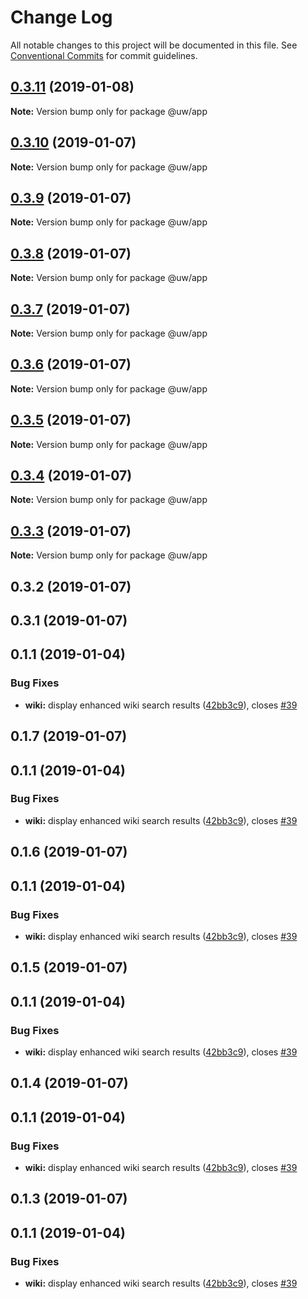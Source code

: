 # Change Log

All notable changes to this project will be documented in this file.
See [Conventional Commits](https://conventionalcommits.org) for commit guidelines.

## [0.3.11](https://github.com/srobinson/unicode-wiki/compare/@uw/app@0.3.10...@uw/app@0.3.11) (2019-01-08)

**Note:** Version bump only for package @uw/app





## [0.3.10](https://github.com/srobinson/unicode-wiki/compare/@uw/app@0.3.9...@uw/app@0.3.10) (2019-01-07)

**Note:** Version bump only for package @uw/app





## [0.3.9](https://github.com/srobinson/unicode-wiki/compare/@uw/app@0.3.8...@uw/app@0.3.9) (2019-01-07)

**Note:** Version bump only for package @uw/app





## [0.3.8](https://github.com/srobinson/unicode-wiki/compare/@uw/app@0.3.7...@uw/app@0.3.8) (2019-01-07)

**Note:** Version bump only for package @uw/app





## [0.3.7](https://github.com/srobinson/unicode-wiki/compare/@uw/app@0.3.6...@uw/app@0.3.7) (2019-01-07)

**Note:** Version bump only for package @uw/app





## [0.3.6](https://github.com/srobinson/unicode-wiki/compare/@uw/app@0.3.5...@uw/app@0.3.6) (2019-01-07)

**Note:** Version bump only for package @uw/app





## [0.3.5](https://github.com/srobinson/unicode-wiki/compare/@uw/app@0.3.4...@uw/app@0.3.5) (2019-01-07)

**Note:** Version bump only for package @uw/app





## [0.3.4](https://github.com/srobinson/unicode-wiki/compare/@uw/app@0.3.3...@uw/app@0.3.4) (2019-01-07)

**Note:** Version bump only for package @uw/app





## [0.3.3](https://github.com/srobinson/unicode-wiki/compare/@uw/app@0.3.2...@uw/app@0.3.3) (2019-01-07)

**Note:** Version bump only for package @uw/app





## 0.3.2 (2019-01-07)



## 0.3.1 (2019-01-07)



## 0.1.1 (2019-01-04)


### Bug Fixes

* **wiki:** display enhanced wiki search results ([42bb3c9](https://github.com/srobinson/unicode-wiki/commit/42bb3c9)), closes [#39](https://github.com/srobinson/unicode-wiki/issues/39)





## 0.1.7 (2019-01-07)



## 0.1.1 (2019-01-04)


### Bug Fixes

* **wiki:** display enhanced wiki search results ([42bb3c9](https://github.com/srobinson/unicode-wiki/commit/42bb3c9)), closes [#39](https://github.com/srobinson/unicode-wiki/issues/39)





## 0.1.6 (2019-01-07)



## 0.1.1 (2019-01-04)


### Bug Fixes

* **wiki:** display enhanced wiki search results ([42bb3c9](https://github.com/srobinson/unicode-wiki/commit/42bb3c9)), closes [#39](https://github.com/srobinson/unicode-wiki/issues/39)





## 0.1.5 (2019-01-07)



## 0.1.1 (2019-01-04)


### Bug Fixes

* **wiki:** display enhanced wiki search results ([42bb3c9](https://github.com/srobinson/unicode-wiki/commit/42bb3c9)), closes [#39](https://github.com/srobinson/unicode-wiki/issues/39)





## 0.1.4 (2019-01-07)



## 0.1.1 (2019-01-04)


### Bug Fixes

* **wiki:** display enhanced wiki search results ([42bb3c9](https://github.com/srobinson/unicode-wiki/commit/42bb3c9)), closes [#39](https://github.com/srobinson/unicode-wiki/issues/39)





## 0.1.3 (2019-01-07)



## 0.1.1 (2019-01-04)


### Bug Fixes

* **wiki:** display enhanced wiki search results ([42bb3c9](https://github.com/srobinson/unicode-wiki/commit/42bb3c9)), closes [#39](https://github.com/srobinson/unicode-wiki/issues/39)
